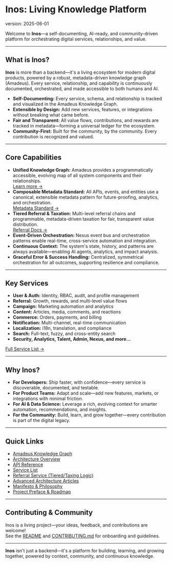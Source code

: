 # Inos: Living Knowledge Platform

version: 2025-06-01

Welcome to **Inos**—a self-documenting, AI-ready, and community-driven platform for orchestrating
digital services, relationships, and value.

---

## What is Inos?

**Inos** is more than a backend—it's a living ecosystem for modern digital products, powered by a
robust, metadata-driven knowledge graph (Amadeus). Every service, relationship, and capability is
continuously documented, orchestrated, and made accessible to both humans and AI.

- **Self-Documenting:** Every service, schema, and relationship is tracked and visualized in the
  Amadeus Knowledge Graph.
- **Extensible by Design:** Add new services, features, or integrations without breaking what came
  before.
- **Fair and Transparent:** All value flows, contributions, and rewards are tracked in
  metadata—forming a universal ledger for the ecosystem.
- **Community-First:** Built for the community, by the community. Every contribution is recognized
  and valued.

---

## Core Capabilities

- **Unified Knowledge Graph:** Amadeus provides a programmatically accessible, evolving map of all
  system components and their relationships.  
  [Learn more →](amadeus/index.md)
- **Composable Metadata Standard:** All APIs, events, and entities use a canonical, extensible
  metadata pattern for future-proofing, analytics, and orchestration.  
  [Metadata Standard →](services/metadata.md)
- **Tiered Referral & Taxation:** Multi-level referral chains and programmable, metadata-driven
  taxation for fair, transparent value distribution.  
  [Referral Docs →](services/referral/README.md)
- **Event-Driven Orchestration:** Nexus event bus and orchestration patterns enable real-time,
  cross-service automation and integration.
- **Continuous Context:** The system's state, history, and patterns are always available—enabling AI
  agents, analytics, and impact analysis.
- **Graceful Error & Success Handling:** Centralized, symmetrical orchestration for all outcomes,
  supporting resilience and compliance.

---

## Key Services

- **User & Auth:** Identity, RBAC, audit, and profile management
- **Referral:** Growth, rewards, and multi-level value flows
- **Campaign:** Marketing automation and analytics
- **Content:** Articles, media, comments, and reactions
- **Commerce:** Orders, payments, and billing
- **Notification:** Multi-channel, real-time communication
- **Localization:** i18n, translation, and compliance
- **Search:** Full-text, fuzzy, and cross-entity search
- **Security, Analytics, Talent, Admin, Nexus, and more...**

[Full Service List →](services/service_list.md)

---

## Why Inos?

- **For Developers:** Ship faster, with confidence—every service is discoverable, documented, and
  testable.
- **For Product Teams:** Adapt and scale—add new features, markets, or integrations with minimal
  friction.
- **For AI & Data Science:** Leverage a rich, evolving context for smarter automation,
  recommendations, and insights.
- **For the Community:** Build, learn, and grow together—every contribution is part of the digital
  legacy.

---

## Quick Links

- [Amadeus Knowledge Graph](amadeus/index.md)
- [Architecture Overview](architecture/README.md)
- [API Reference](api/)
- [Service List](services/service_list.md)
- [Referral Service (Tiered/Taxing Logic)](services/referral/README.md)
- [Advanced Architecture Articles](articles/index.md)
- [Manifesto & Philosophy](amadeus/manifesto.md)
- [Project Preface & Roadmap](amadeus/project_preface.md)

---

## Contributing & Community

Inos is a living project—your ideas, feedback, and contributions are welcome!  
See the [README](../README.md) and [CONTRIBUTING.md](../CONTRIBUTING.md) for onboarding and
guidelines.

---

**Inos** isn't just a backend—it's a platform for building, learning, and growing together, powered
by context, community, and continuous knowledge.
